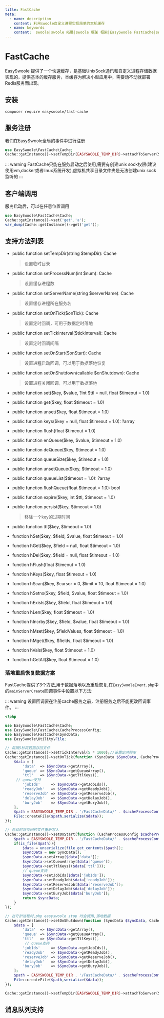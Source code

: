 ```yaml
---
title: FastCache
meta:
  - name: description
    content: 利用swoole自定义进程实现简单的本机缓存
  - name: keywords
    content:  swoole|swoole 拓展|swoole 框架 框架|EasySwoole FastCache|swoole 缓存|swoole 跨进程缓存
---
```


# FastCache
EasySwoole 提供了一个快速缓存，是基础UnixSock通讯和自定义进程存储数据实现的，提供基本的缓存服务，本缓存为解决小型应用中，需要动不动就部署Redis服务而出现。

## 安装
```
composer require easyswoole/fast-cache
```
## 服务注册

我们在EasySwoole全局的事件中进行注册
```php
use EasySwoole\FastCache\Cache;
Cache::getInstance()->setTempDir(EASYSWOOLE_TEMP_DIR)->attachToServer(ServerManager::getInstance()->getSwooleServer());
```


::: warning 
 FastCache只能在服务启动之后使用,需要有创建unix sock权限(建议使用vm,docker或者linux系统开发),虚拟机共享目录文件夹是无法创建unix sock监听的
:::

## 客户端调用
服务启动后，可以在任意位置调用
```php
use EasySwoole\FastCache\Cache;
Cache::getInstance()->set('get','a');
var_dump(Cache::getInstance()->get('get'));
```

## 支持方法列表
- public function setTempDir(string $tempDir): Cache
    > 设置临时目录
    
- public function setProcessNum(int $num): Cache
    > 设置缓存进程数
    
- public function setServerName(string $serverName): Cache
    > 设置缓存进程所在服务名
    
- public function setOnTick($onTick): Cache
    > 设置定时回调，可用于数据定时落地
    
- public function setTickInterval($tickInterval): Cache
    > 设置定时回调间隔
    
- public function setOnStart($onStart): Cache
    > 设置进程启动回调，可以用于数据落地恢复
    
- public function setOnShutdown(callable $onShutdown): Cache
    > 设置进程关闭回调，可以用于数据落地
    
- public function set($key, $value, ?int $ttl = null, float $timeout = 1.0)
- public function get($key, float $timeout = 1.0)
- public function unset($key, float $timeout = 1.0)
- public function keys($key = null, float $timeout = 1.0): ?array
- public function flush(float $timeout = 1.0)
- public function enQueue($key, $value, $timeout = 1.0)
- public function deQueue($key, $timeout = 1.0)
- public function queueSize($key, $timeout = 1.0)
- public function unsetQueue($key, $timeout = 1.0)
- public function queueList($timeout = 1.0): ?array
- public function flushQueue(float $timeout = 1.0): bool
- public function expire($key, int $ttl, $timeout = 1.0)
- public function persist($key, $timeout = 1.0)
    > 移除一个key的过期时间
        
- public function ttl($key, $timeout = 1.0)

- function hSet($key, $field, $value, float $timeout = 1.0)

- function hGet($key, $field = null, float $timeout = 1.0)

- function hDel($key, $field = null, float $timeout = 1.0)

- function hFlush(float $timeout = 1.0)

- function hKeys($key, float $timeout = 1.0)

- function hScan($key, $cursor = 0, $limit = 10, float $timeout = 1.0)

- function hSetnx($key, $field, $value, float $timeout = 1.0)

- function hExists($key, $field, float $timeout = 1.0)

- function hLen($key, float $timeout = 1.0)

- function hIncrby($key, $field, $value, float $timeout = 1.0)

- function hMset($key, $fieldValues, float $timeout = 1.0)

- function hMget($key, $fields, float $timeout = 1.0)

- function hVals($key, float $timeout = 1.0)

- function hGetAll($key, float $timeout = 1.0)




### 落地重启恢复数据方案

FastCache提供了3个方法,用于数据落地以及重启恢复,在`EasySwooleEvent.php`中的`mainServerCreate`回调事件中设置以下方法:


::: warning 
 设置回调要在注册cache服务之前，注册服务之后不能更改回调事件。 
:::

```php
<?php

use EasySwoole\FastCache\Cache;
use EasySwoole\FastCache\CacheProcessConfig;
use EasySwoole\FastCache\SyncData;
use EasySwoole\Utility\File;

// 每隔5秒将数据存回文件
Cache::getInstance()->setTickInterval(5 * 1000);//设置定时频率
Cache::getInstance()->setOnTick(function (SyncData $SyncData, CacheProcessConfig $cacheProcessConfig) {
    $data = [
        'data'  => $SyncData->getArray(),
        'queue' => $SyncData->getQueueArray(),
        'ttl'   => $SyncData->getTtlKeys(),
	 // queue支持
        'jobIds'     => $SyncData->getJobIds(),
        'readyJob'   => $SyncData->getReadyJob(),
        'reserveJob' => $SyncData->getReserveJob(),
        'delayJob'   => $SyncData->getDelayJob(),
        'buryJob'    => $SyncData->getBuryJob(),
    ];
    $path = EASYSWOOLE_TEMP_DIR . '/FastCacheData/' . $cacheProcessConfig->getProcessName();
    File::createFile($path,serialize($data));
});

// 启动时将存回的文件重新写入
Cache::getInstance()->setOnStart(function (CacheProcessConfig $cacheProcessConfig) {
    $path = EASYSWOOLE_TEMP_DIR . '/FastCacheData/' . $cacheProcessConfig->getProcessName();
    if(is_file($path)){
        $data = unserialize(file_get_contents($path));
        $syncData = new SyncData();
        $syncData->setArray($data['data']);
        $syncData->setQueueArray($data['queue']);
        $syncData->setTtlKeys(($data['ttl']));
        // queue支持
        $syncData->setJobIds($data['jobIds']);
        $syncData->setReadyJob($data['readyJob']);
        $syncData->setReserveJob($data['reserveJob']);
        $syncData->setDelayJob($data['delayJob']);
        $syncData->setBuryJob($data['buryJob']);
        return $syncData;
    }
});

// 在守护进程时,php easyswoole stop 时会调用,落地数据
Cache::getInstance()->setOnShutdown(function (SyncData $SyncData, CacheProcessConfig $cacheProcessConfig) {
    $data = [
        'data'  => $SyncData->getArray(),
        'queue' => $SyncData->getQueueArray(),
        'ttl'   => $SyncData->getTtlKeys(),
         // queue支持
        'jobIds'     => $SyncData->getJobIds(),
        'readyJob'   => $SyncData->getReadyJob(),
        'reserveJob' => $SyncData->getReserveJob(),
        'delayJob'   => $SyncData->getDelayJob(),
        'buryJob'    => $SyncData->getBuryJob(),
    ];
    $path = EASYSWOOLE_TEMP_DIR . '/FastCacheData/' . $cacheProcessConfig->getProcessName();
    File::createFile($path,serialize($data));
});

Cache::getInstance()->setTempDir(EASYSWOOLE_TEMP_DIR)->attachToServer(ServerManager::getInstance()->getSwooleServer());

```

## 消息队列支持

